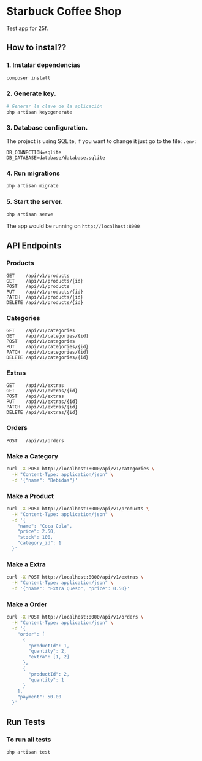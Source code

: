 # Starbuck Coffee Shop

Test app for 25f.

## How to instal??

### 1. Instalar dependencias
```bash
composer install
```

### 2. Generate key.
```bash
# Generar la clave de la aplicación
php artisan key:generate
```

### 3. Database configuration.
The project is using SQLite, if you want to change it just go to the file:  `.env`:
```env
DB_CONNECTION=sqlite
DB_DATABASE=database/database.sqlite
```

### 4. Run migrations
```bash
php artisan migrate

```

### 5. Start the server.
```bash
php artisan serve
```

The app would be running on `http://localhost:8000`

## API Endpoints

### Products
```http
GET    /api/v1/products        
GET    /api/v1/products/{id}    
POST   /api/v1/products         
PUT    /api/v1/products/{id} 
PATCH  /api/v1/products/{id}    
DELETE /api/v1/products/{id}    
```

### Categories
```http
GET    /api/v1/categories         
GET    /api/v1/categories/{id}    
POST   /api/v1/categories         
PUT    /api/v1/categories/{id}    
PATCH  /api/v1/categories/{id}    
DELETE /api/v1/categories/{id}   
```

### Extras
```http
GET    /api/v1/extras         
GET    /api/v1/extras/{id}    
POST   /api/v1/extras          
PUT    /api/v1/extras/{id}    
PATCH  /api/v1/extras/{id}   
DELETE /api/v1/extras/{id}    
```

### Orders
```http
POST   /api/v1/orders
```

### Make a Category
```bash
curl -X POST http://localhost:8000/api/v1/categories \
  -H "Content-Type: application/json" \
  -d '{"name": "Bebidas"}'
```

### Make a Product
```bash
curl -X POST http://localhost:8000/api/v1/products \
  -H "Content-Type: application/json" \
  -d '{
    "name": "Coca Cola",
    "price": 2.50,
    "stock": 100,
    "category_id": 1
  }'
```

### Make a Extra
```bash
curl -X POST http://localhost:8000/api/v1/extras \
  -H "Content-Type: application/json" \
  -d '{"name": "Extra Queso", "price": 0.50}'
```

### Make a Order
```bash
curl -X POST http://localhost:8000/api/v1/orders \
  -H "Content-Type: application/json" \
  -d '{
    "order": [
      {
        "productId": 1,
        "quantity": 2,
        "extra": [1, 2]
      },
      {
        "productId": 2,
        "quantity": 1
      }
    ],
    "payment": 50.00
  }'
```

##  Run Tests

### To run all tests
```bash
php artisan test
```
